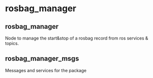 # rosbag_manager


## rosbag_manager

Node to manage the start&stop of a rosbag record from ros services & topics.

## rosbag_manager_msgs

Messages and services for the package

